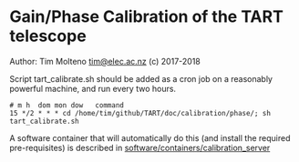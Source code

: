 # Gain/Phase Calibration of the TART telescope

Author: Tim Molteno tim@elec.ac.nz (c) 2017-2018

Script tart_calibrate.sh should be added as a cron job on a reasonably powerful machine, and run every two hours.

    # m h  dom mon dow   command
    15 */2 * * * cd /home/tim/github/TART/doc/calibration/phase/; sh tart_calibrate.sh

A software container that will automatically do this (and install the required pre-requisites) is described in [software/containers/calibration_server](../../software/containers/calibration_server/README.md)
